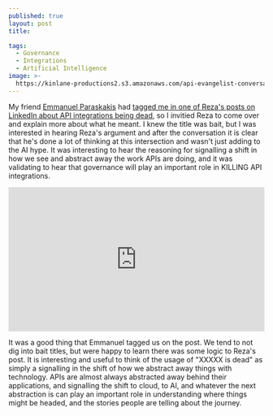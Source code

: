 ```yaml
---
published: true
layout: post
title: 

tags:
  - Governance
  - Integrations
  - Artificial Intelligence
image: >-
  https://kinlane-productions2.s3.amazonaws.com/api-evangelist-conversations/api-evangelist-conversations.jpg
---
```

My friend [Emmanuel Paraskakis](https://www.linkedin.com/in/emmanuelparaskakis/) had [tagged me in one of Reza's posts on LinkedIn about API integrations being dead](https://www.linkedin.com/feed/update/urn:li:activity:7282033187784957954?commentUrn=urn%3Ali%3Acomment%3A%28activity%3A7282033187784957954%2C7282547041770086400%29&dashCommentUrn=urn%3Ali%3Afsd_comment%3A%287282547041770086400%2Curn%3Ali%3Aactivity%3A7282033187784957954%29), so I invitied Reza to come over and explain more about what he meant. I knew the title was bait, but I was interested in hearing Reza's argument and after the conversation it is clear that he's done a lot of thinking at this intersection and wasn't just adding to the AI hype. It was interesting to hear the reasoning for signalling a shift in how we see and abstract away the work APIs are doing, and it was validating to hear that governance will play an important role in KILLING API integrations.

<style>
  .youtube-video {
  aspect-ratio: 16 / 9;
  width: 100%;
}
</style>
<center><iframe class="youtube-video" src="https://www.youtube.com/embed/Sk8HNqE5gtg?si=Vh5J-mcbSDl_sObt" title="YouTube video player" frameborder="0" allow="accelerometer; autoplay; clipboard-write; encrypted-media; gyroscope; picture-in-picture; web-share" referrerpolicy="strict-origin-when-cross-origin" allowfullscreen></iframe></center>

It was a good thing that Emmanuel tagged us on the post. We tend to not dig into bait titles, but were happy to learn there was some logic to Reza's post. It is interesting and useful to think of the usage of "XXXXX is dead" as simply a signalling in the shift of how we abstract away things with technology. APIs are almost always abstracted away behind their applications, and signalling the shift to cloud, to AI, and whatever the next abstraction is can play an important role in understanding where things might be headed, and the stories people are telling about the journey.



